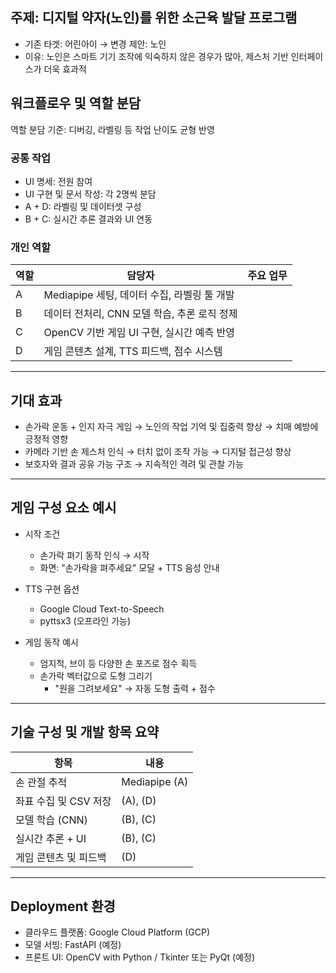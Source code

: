 ## 주제: 디지털 약자(노인)를 위한 소근육 발달 프로그램

- 기존 타겟: 어린아이 → 변경 제안: 노인
- 이유: 노인은 스마트 기기 조작에 익숙하지 않은 경우가 많아, 제스처 기반 인터페이스가 더욱 효과적



## 워크플로우 및 역할 분담

역할 분담 기준: 디버깅, 라벨링 등 작업 난이도 균형 반영

### 공통 작업
- UI 명세: 전원 참여
- UI 구현 및 문서 작성: 각 2명씩 분담
- A + D: 라벨링 및 데이터셋 구성
- B + C: 실시간 추론 결과와 UI 연동

### 개인 역할
| 역할 | 담당자 | 주요 업무 |
|------|--------|-----------|
| A | Mediapipe 세팅, 데이터 수집, 라벨링 툴 개발 |
| B | 데이터 전처리, CNN 모델 학습, 추론 로직 정제 |
| C | OpenCV 기반 게임 UI 구현, 실시간 예측 반영 |
| D | 게임 콘텐츠 설계, TTS 피드백, 점수 시스템 |

---

## 기대 효과

- 손가락 운동 + 인지 자극 게임 → 노인의 작업 기억 및 집중력 향상 → 치매 예방에 긍정적 영향  
- 카메라 기반 손 제스처 인식 → 터치 없이 조작 가능 → 디지털 접근성 향상  
- 보호자와 결과 공유 가능 구조 → 지속적인 격려 및 관찰 가능  

---

## 게임 구성 요소 예시

- 시작 조건  
  - 손가락 펴기 동작 인식 → 시작  
  - 화면: "손가락을 펴주세요" 모달 + TTS 음성 안내

- TTS 구현 옵션  
  - Google Cloud Text-to-Speech  
  - pyttsx3 (오프라인 가능)

- 게임 동작 예시
  - 엄지척, 브이 등 다양한 손 포즈로 점수 획득
  - 손가락 벡터값으로 도형 그리기  
    - "원을 그려보세요" → 자동 도형 출력 + 점수

---

## 기술 구성 및 개발 항목 요약

| 항목 | 내용 |
|------|------|
| 손 관절 추적 | Mediapipe (A) |
| 좌표 수집 및 CSV 저장 | (A), (D) |
| 모델 학습 (CNN) | (B), (C) |
| 실시간 추론 + UI | (B), (C) |
| 게임 콘텐츠 및 피드백 | (D) |

---

## Deployment 환경

- 클라우드 플랫폼: Google Cloud Platform (GCP)
- 모델 서빙: FastAPI (예정)
- 프론트 UI: OpenCV with Python / Tkinter 또는 PyQt (예정)
